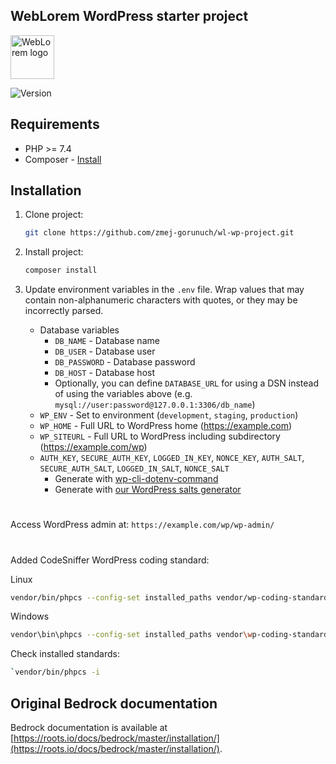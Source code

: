 ## WebLorem WordPress starter project

<p>
  <img alt="WebLorem logo" src="https://weblorem.com/app/uploads/2022/04/logo.svg" height="70">
</p>

<p>
    <img src="https://img.shields.io/badge/theme-v2.1-informational" alt="Version">
</p>

## Requirements

- PHP >= 7.4
- Composer - [Install](https://getcomposer.org/doc/00-intro.md#installation-linux-unix-osx)

## Installation

1. Clone project:
   ```sh
   git clone https://github.com/zmej-gorunuch/wl-wp-project.git
   ```
2. Install project:
   ```sh 
   composer install
   ```
3. Update environment variables in the `.env` file. Wrap values that may contain non-alphanumeric characters with quotes, or they may be incorrectly parsed.

    - Database variables
      - `DB_NAME` - Database name
      - `DB_USER` - Database user
      - `DB_PASSWORD` - Database password
      - `DB_HOST` - Database host
      - Optionally, you can define `DATABASE_URL` for using a DSN instead of using the variables above (e.g. `mysql://user:password@127.0.0.1:3306/db_name`)
    - `WP_ENV` - Set to environment (`development`, `staging`, `production`)
    - `WP_HOME` - Full URL to WordPress home (https://example.com)
    - `WP_SITEURL` - Full URL to WordPress including subdirectory (https://example.com/wp)
    - `AUTH_KEY`, `SECURE_AUTH_KEY`, `LOGGED_IN_KEY`, `NONCE_KEY`, `AUTH_SALT`, `SECURE_AUTH_SALT`, `LOGGED_IN_SALT`, `NONCE_SALT`
      - Generate with [wp-cli-dotenv-command](https://github.com/aaemnnosttv/wp-cli-dotenv-command)
      - Generate with [our WordPress salts generator](https://roots.io/salts.html)

#
Access WordPress admin at:
`https://example.com/wp/wp-admin/`

#
Added CodeSniffer WordPress coding standard:
    
   Linux 
```sh 
vendor/bin/phpcs --config-set installed_paths vendor/wp-coding-standards/wpcs
```
   Windows 
```sh
vendor\bin\phpcs --config-set installed_paths vendor\wp-coding-standards\wpcs
```
   Check installed standards: 
```sh
`vendor/bin/phpcs -i
```

## Original Bedrock documentation

Bedrock documentation is available at [https://roots.io/docs/bedrock/master/installation/](https://roots.io/docs/bedrock/master/installation/).
